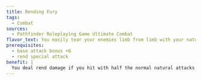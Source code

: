 ```yaml
---
title: Rending Fury
tags:
  - Combat
sources:
  - Pathfinder Roleplaying Game Ultimate Combat
flavor_text: You easily tear your enemies limb from limb with your natural attacks.
prerequisites:
  - base attack bonus +6
  - rend special attack
benefit: |
  You deal rend damage if you hit with half the normal natural attacks your rend requires. For example, a troll that has this feat can rend when it hits with one claw attack, while a girallon that has this feat must hit one target with two claw attacks to rend. You can only make this rend attack once per round.
---
```


